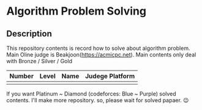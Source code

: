 # Algorithm Problem Solving

## Description

This repository contents is record how to solve about algorithm problem.
Main Oline judge is Beakjoon(https://acmicpc.net).
Main contents only deal with Bronze / Silver / Gold

| Number | Level | Name | Judege Platform |
|--|--|--|--|
|  |  |  |  |


If you want Platinum ~ Diamond (codeforces: Blue ~ Purple) solved contents.
I'll make more repository. so, please wait for solved papaer. 😉
